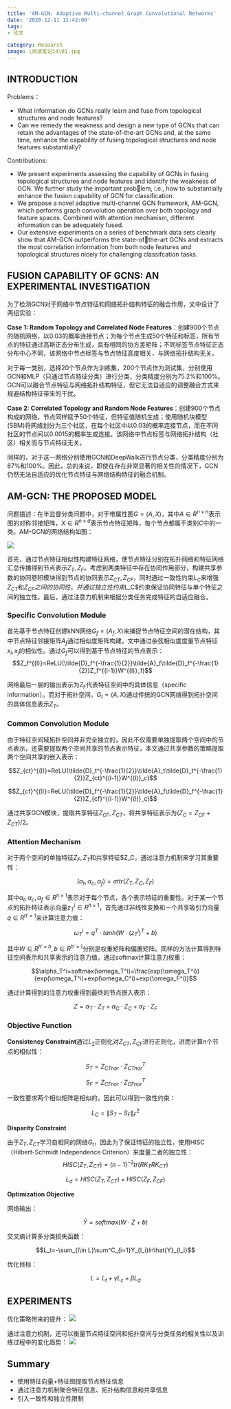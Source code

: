 ```yaml
---
title: 'AM-GCN: Adaptive Multi-channel Graph Convolutional Networks'
date: '2020-12-11 11:42:00'
tags: 
- 论文

category: Research
image: \阅读笔记14\01.jpg
---
```


## INTRODUCTION

Problems：
- What information do GCNs really learn and fuse from topological structures and node features?
- Can we remedy the weakness and design a new type of GCNs that can retain the advantages of the state-of-the-art GCNs and, at the same time, enhance the capability of fusing topological structures and node features substantially?

Contributions:
- We present experiments assessing the capability of GCNs in fusing topological structures and node features and identify the weakness of GCN. We further study the important prob￾lem, i.e., how to substantially enhance the fusion capability of GCN for classification.
- We propose a novel adaptive multi-channel GCN framework, AM-GCN, which performs graph convolution operation over both topology and feature spaces. Combined with attention mechanism, different information can be adequately fused.
- Our extensive experiments on a series of benchmark data sets clearly show that AM-GCN outperforms the state-of￾the-art GCNs and extracts the most correlation information from both node features and topological structures nicely for challenging classifcation tasks.

## FUSION CAPABILITY OF GCNS: AN EXPERIMENTAL INVESTIGATION

为了检测GCN对于网络中节点特征和网络拓扑结构特征的融合作用，文中设计了两组实验：

**Case 1: Random Topology and Correlated Node Features**：创建900个节点的随机网络，以0.03的概率连接节点；为每个节点生成50个特征和标签，所有节点的特征通过高斯正态分布生成，具有相同的协方差矩阵；不同标签节点特征正态分布中心不同，该网络中节点标签与节点特征高度相关，与网络拓扑结构无关。

对于每一类别，选择20个节点作为训练集，200个节点作为测试集，分别使用GCN和MLP（只通过节点特征分类）进行分类，分类精度分别为75.2%和100%。GCN可以融合节点特征与网络拓扑结构特征，但它无法自适应的调整融合方式来规避结构特征带来的干扰。

**Case 2: Correlated Topology and Random Node Features**：创建900个节点构成的网络，节点同样赋予50个特征，但特征值随机生成；使用随机块模型(SBM)将网络划分为三个社区，在每个社区中以0.03的概率连接节点，而在不同社区的节点间以0.0015的概率生成连接。该网络中节点标签与网络拓扑结构（社区）相关而与节点特征无关。

同样的，对于这一网络分别使用GCN和DeepWalk进行节点分类，分类精度分别为87%和100%。因此，总的来说，即使在存在非常显著的相关性的情况下，GCN仍然无法自适应的优化节点特征与网络结构特征的融合机制。

## AM-GCN: THE PROPOSED MODEL

问题描述：在半监督分类问题中，对于带属性图$G=(A,X)$，其中$A\in R^{n\times n}$表示图的对称邻接矩阵，$X\in R^{n\times d}$表示节点特征矩阵，每个节点都属于类别$C$中的一类。AM-GCN的网络结构如图：

![](../public\阅读笔记14\01.jpg)

首先，通过节点特征相似性构建特征网络，使节点特征分别在拓扑网络和特征网络汇总传播得到节点表示$Z_T, Z_F$。考虑到两类特征中存在协同作用部分，构建共享参数的协同卷积模块得到节点的协同表示$Z_{CT}, Z_{CF}$，同时通过一致性约束$L_C$来增强$Z_{CT}$和$Z_{CF}之间的协同性，并通过独立性约束$L_C$约束保证协同特征与单个特征之间的独立性。最后，通过注意力机制来根据分类任务完成特征的自适应融合。

### Specific Convolution Module
首先基于节点特征创建kNN网络$G_f=(A_f,X)$来捕捉节点特征空间的潜在结构，其中节点特征邻接矩阵$A_f$通过相似度矩阵构建，文中通过余弦相似度度量节点特征$x_i,x_j$的相似性。通过$G_f$可以得到基于节点特征的节点表示：
$$Z_f^{(l)}=ReLU(\tilde{D}_f^{-\frac{1}{2}}\tilde{A}_f\tilde{D}_f^{-\frac{1}{2}}Z_f^{(l-1)}W^{(l)}_f)$$

网络最后一层的输出表示为$Z_F$代表特征空间中的具体信息（specific information）。而对于拓扑空间，$G_t=(A, X)$通过传统的GCN网络得到拓扑空间的具体信息表示$Z_T$。

### Common Convolution Module
由于特征空间域拓扑空间并非完全独立的，因此不仅需要单独提取两个空间中的节点表示，还需要提取两个空间共享的节点表示特征，本文通过共享参数的策略提取两个空间共享的嵌入表示：

$$Z_{ct}^{(l)}=ReLU(\tilde{D}_t^{-\frac{1}{2}}\tilde{A}_t\tilde{D}_t^{-\frac{1}{2}}Z_{ct}^{(l-1)}W^{(l)}_c)$$

$$Z_{cf}^{(l)}=ReLU(\tilde{D}_f^{-\frac{1}{2}}\tilde{A}_f\tilde{D}_f^{-\frac{1}{2}}Z_{cf}^{(l-1)}W^{(l)}_c)$$

通过共享GCN模块，提取共享特征$Z_{CF},Z_{CT}$，将共享特征表示为$(Z_C=Z_{CF}+Z_{CT})/2$。

### Attention Mechanism

对于两个空间的单独特征$Z_F,Z_T$和共享特征$Z_C，通过注意力机制来学习其重要性：

$$(\alpha_t,\alpha_c,\alpha_f)=attr(Z_T,Z_C,Z_F)$$

其中$\alpha_t,\alpha_c,\alpha_f\in R^{n\times 1}$表示对于每个节点，各个表示特征的重要性。对于某一个节点的拓扑特征表示向量$z_T^i\in R^{h\times 1}$，首先通过非线性变换和一个共享吸引力向量$q\in R^{h'\times 1}$来计算注意力值：

$$\omega_T^i=q^T\cdot tanh(W\cdot (z_T^i)^T+b)$$

其中$W\in R^{h'\times h},b\in R^{h'\times 1}$分别是权重矩阵和偏置矩阵。同样的方法计算得到特征空间表示和共享表示的注意力值，通过softmax计算注意力权重：

$$\alpha_T^i=softmax(\omega_T^i)=\frac{exp(\omega_T^i)}{exp(\omega_T^i)+exp(\omega_C^i)+exp(\omega_F^i)}$$

通过计算得到的注意力权重得到最终的节点嵌入表示：

$$Z=\alpha_T\cdot Z_T+\alpha_C\cdot Z_C+\alpha_F\cdot Z_F$$

### Objective Function

**Consistency Constraint**通过$L_2$正则化对$Z_{CT},Z_{CF}$进行正则化，进而计算n个节点的相似性：

$$S_T=Z_{CTnor}\cdot Z_{CTnor}^T$$

$$S_F=Z_{CFnor}\cdot Z_{CFnor}^T$$

一致性要求两个相似矩阵是相似的，因此可以得到一致性约束：

$$L_C=\rVert S_T-S_F\rVert^2_F$$

**Disparity Constraint**

由于$Z_T,Z_{CT}$学习自相同的网络$G_t$，因此为了保证特征的独立性，使用HISC（Hilbert-Schmidt Independence Criterion）来度量二者的独立性：
$$HISC(Z_T,Z_{CT})=(n-1)^{-2}tr(RK_TRK_{CT})$$

$$L_d=HISC(Z_T,Z_{CT})+HISC(Z_F,Z_{CF})$$

**Optimization Objective**

网络输出：

$$\hat{Y}=softmax(W\cdot Z+b)$$

交叉熵计算多分类损失函数：

$$L_t=-\sum_{l\in L}\sum^C_{i=1}Y_{l_i}ln\hat{Y}_{l_i}$$

优化目标：

$$L=L_t+\gamma L_c+\beta L_d$$

## EXPERIMENTS
优化策略带来的提升：
![](../public\阅读笔记14\02.jpg)

通过注意力机制，还可以衡量节点特征空间和拓扑空间与分类任务的相关性以及训练过程中的变化趋势：
![](../public\阅读笔记14\03.jpg)

## Summary

- 使用特征向量+特征图提取节点特征信息
- 通过注意力机制聚合特征信息、拓扑结构信息和共享信息
- 引入一致性和独立性限制
